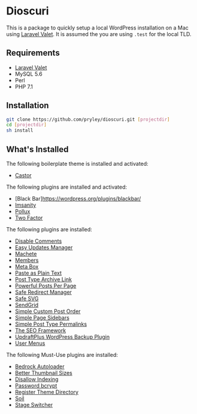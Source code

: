 # Dioscuri

This is a package to quickly setup a local WordPress installation on a Mac using [Laravel Valet](https://laravel.com/docs/master/valet#installation). It is assumed the you are using `.test` for the local TLD.

## Requirements
- [Laravel Valet](https://laravel.com/docs/6.x/valet)
- MySQL 5.6
- Perl
- PHP 7.1

## Installation

```bash
git clone https://github.com/pryley/dioscuri.git [projectdir]
cd [projectdir]
sh install
```

## What's Installed

The following boilerplate theme is installed and activated:
- [Castor](https://github.com/pryley/castor)

The following plugins are installed and activated:
- [Black Bar]https://wordpress.org/plugins/blackbar/
- [Imsanity](https://wordpress.org/plugins/imsanity/)
- [Pollux](https://wordpress.org/plugins/pollux/)
- [Two Factor](https://wordpress.org/plugins/two-factor/)

The following plugins are installed:
- [Disable Comments](https://wordpress.org/plugins/disable-comments/)
- [Easy Updates Manager](https://wordpress.org/plugins/stops-core-theme-and-plugin-updates)
- [Machete](https://wordpress.org/plugins/machete/)
- [Members](https://wordpress.org/plugins/members/)
- [Meta Box](https://wordpress.org/plugins/meta-box/)
- [Paste as Plain Text](https://wordpress.org/plugins/paste-as-plain-text/)
- [Post Type Archive Link](https://wordpress.org/plugins/post-type-archive-links/)
- [Powerful Posts Per Page](https://wordpress.org/plugins/pppp/)
- [Safe Redirect Manager](https://wordpress.org/plugins/safe-redirect-manager/)
- [Safe SVG](https://wordpress.org/plugins/safe-svg/)
- [SendGrid](https://wordpress.org/plugins/sendgrid-email-delivery-simplified/)
- [Simple Custom Post Order](https://wordpress.org/plugins/simple-custom-post-order/)
- [Simple Page Sidebars](https://wordpress.org/plugins/simple-page-sidebars)
- [Simple Post Type Permalinks](https://wordpress.org/plugins/simple-post-type-permalinks)
- [The SEO Framework](https://wordpress.org/plugins/autodescription/)
- [UpdraftPlus WordPress Backup Plugin](https://wordpress.org/plugins/updraftplus)
- [User Menus](https://wordpress.org/plugins/user-menus)

The following Must-Use plugins are installed:
- [Bedrock Autoloader](https://github.com/roots/bedrock/blob/master/web/app/mu-plugins/bedrock-autoloader.php)
- [Better Thumbnail Sizes](https://github.com/pryley/better-thumbnail-sizes)
- [Disallow Indexing](https://github.com/roots/bedrock/blob/master/web/app/mu-plugins/disallow-indexing.php)
- [Password bcrypt](https://wordpress.org/plugins/password-bcrypt/)
- [Register Theme Directory](https://github.com/roots/bedrock/blob/master/web/app/mu-plugins/register-theme-directory.php)
- [Soil](https://github.com/roots/soil)
- [Stage Switcher](https://github.com/roots/wp-stage-switcher)
